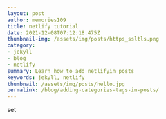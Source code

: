 ```yaml
---
layout: post
author: memories109
title: netlify tutorial
date: 2021-12-08T07:12:18.475Z
thumbnail-img: /assets/img/posts/https_ssltls.png
category:
- jekyll
- blog
- netlify
summary: Learn how to add netlifyin posts
keywords: jekyll, netlify
thumbnail: /assets/img/posts/hello.jpg
permalink: /blog/adding-categories-tags-in-posts/
---
```

set